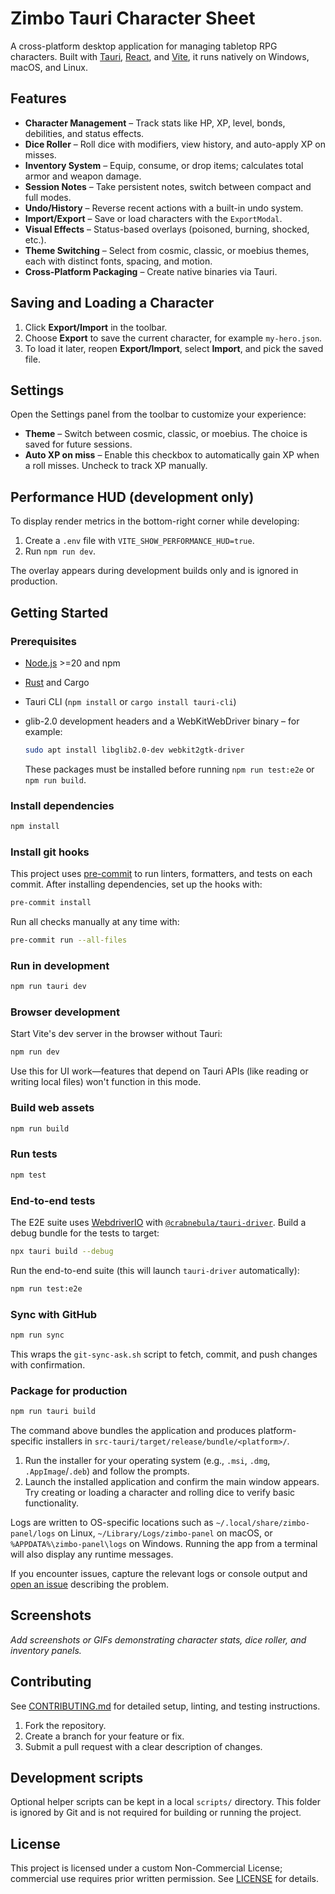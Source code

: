 # Zimbo Tauri Character Sheet

A cross-platform desktop application for managing tabletop RPG characters. Built with [Tauri](https://tauri.app/), [React](https://react.dev/), and [Vite](https://vitejs.dev/), it runs natively on Windows, macOS, and Linux.

## Features

- **Character Management** – Track stats like HP, XP, level, bonds, debilities, and status effects.
- **Dice Roller** – Roll dice with modifiers, view history, and auto-apply XP on misses.
- **Inventory System** – Equip, consume, or drop items; calculates total armor and weapon damage.
- **Session Notes** – Take persistent notes, switch between compact and full modes.
- **Undo/History** – Reverse recent actions with a built-in undo system.
- **Import/Export** – Save or load characters with the `ExportModal`.
- **Visual Effects** – Status-based overlays (poisoned, burning, shocked, etc.).
- **Theme Switching** – Select from cosmic, classic, or moebius themes, each with distinct fonts, spacing, and motion.
- **Cross-Platform Packaging** – Create native binaries via Tauri.

## Saving and Loading a Character

1. Click **Export/Import** in the toolbar.
2. Choose **Export** to save the current character, for example `my-hero.json`.
3. To load it later, reopen **Export/Import**, select **Import**, and pick the saved file.

## Settings

Open the Settings panel from the toolbar to customize your experience:

- **Theme** – Switch between cosmic, classic, or moebius. The choice is saved for future sessions.
- **Auto XP on miss** – Enable this checkbox to automatically gain XP when a roll misses. Uncheck to track XP manually.

## Performance HUD (development only)

To display render metrics in the bottom-right corner while developing:

1. Create a `.env` file with `VITE_SHOW_PERFORMANCE_HUD=true`.
2. Run `npm run dev`.

The overlay appears during development builds only and is ignored in production.

## Getting Started

### Prerequisites

- [Node.js](https://nodejs.org/) >=20 and npm
- [Rust](https://www.rust-lang.org/tools/install) and Cargo
- Tauri CLI (`npm install` or `cargo install tauri-cli`)
- glib-2.0 development headers and a WebKitWebDriver binary – for example:

  ```bash
  sudo apt install libglib2.0-dev webkit2gtk-driver
  ```

  These packages must be installed before running `npm run test:e2e` or `npm run build`.

### Install dependencies

```bash
npm install
```

### Install git hooks

This project uses [pre-commit](https://pre-commit.com/) to run linters, formatters,
and tests on each commit. After installing dependencies, set up the hooks with:

```bash
pre-commit install
```

Run all checks manually at any time with:

```bash
pre-commit run --all-files
```

### Run in development

```bash
npm run tauri dev
```

### Browser development

Start Vite's dev server in the browser without Tauri:

```bash
npm run dev
```

Use this for UI work—features that depend on Tauri APIs (like reading or writing local files) won't function in this mode.

### Build web assets

```bash
npm run build
```

### Run tests

```bash
npm test
```

### End-to-end tests

The E2E suite uses [WebdriverIO](https://webdriver.io/) with
[`@crabnebula/tauri-driver`](https://github.com/crabnebula-dev/tauri-driver).
Build a debug bundle for the tests to target:

```bash
npx tauri build --debug
```

Run the end-to-end suite (this will launch `tauri-driver` automatically):

```bash
npm run test:e2e
```

### Sync with GitHub

```bash
npm run sync
```

This wraps the `git-sync-ask.sh` script to fetch, commit, and push changes with confirmation.

### Package for production

```bash
npm run tauri build
```

The command above bundles the application and produces platform-specific installers in
`src-tauri/target/release/bundle/<platform>/`.

1. Run the installer for your operating system (e.g., `.msi`, `.dmg`, `.AppImage`/`.deb`) and follow the prompts.
2. Launch the installed application and confirm the main window appears. Try creating or loading a character and rolling dice to verify basic functionality.

Logs are written to OS-specific locations such as `~/.local/share/zimbo-panel/logs` on Linux, `~/Library/Logs/zimbo-panel` on macOS, or `%APPDATA%\zimbo-panel\logs` on Windows. Running the app from a terminal will also display any runtime messages.

If you encounter issues, capture the relevant logs or console output and [open an issue](../../issues) describing the problem.

## Screenshots

_Add screenshots or GIFs demonstrating character stats, dice roller, and inventory panels._

## Contributing

See [CONTRIBUTING.md](CONTRIBUTING.md) for detailed setup, linting, and testing instructions.

1. Fork the repository.
2. Create a branch for your feature or fix.
3. Submit a pull request with a clear description of changes.

## Development scripts

Optional helper scripts can be kept in a local `scripts/` directory. This folder is ignored by Git and is not required for building or running the project.

## License

This project is licensed under a custom Non-Commercial License; commercial use requires prior written permission. See [LICENSE](LICENSE) for details.
